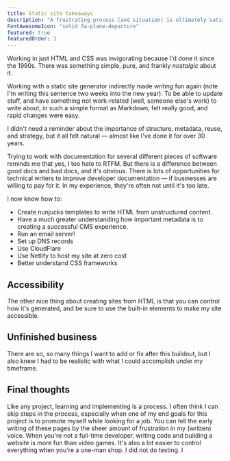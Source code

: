 ```yaml
---
title: Static site takeaways
description: "A frustrating process (and situation) is ultimately satisfying in multiple ways."
FontAwesomeIcon: "solid fa-plane-departure"
featured: true
featuredOrder: 3
---
```


Working in just HTML and CSS was invigorating because I'd done it since the 1990s. There was something simple, pure, and frankly *nostalgic* about it.

Working with a static site generator indirectly made *writing* fun again (note I'm writing this sentence two weeks into the new year). To be able to update stuff, and have something not work-related (well, someone else's work) to write about, in such a simple format as Markdown, felt really good, and rapid changes were easy.

I didn't need a reminder about the importance of structure, metadata, reuse, and strategy, but it all felt natural &mdash; almost like I've done it for over 30 years.

Trying to work with documentation for several different pieces of software reminds me that yes, I too hate to RTFM. But there is a difference between good docs and bad docs, and it's obvious. There is lots of opportunities for technical writers to improve developer documentation &mdash; if businesses are willing to pay for it. In my experience, they're often not until it's too late.

I now know how to: 

- Create nunjucks templates to write HTML from unstructured content.
- Have a much greater understanding how important metadata is to creating a successful CMS experience.
- Run an email server!
- Set up DNS records
- Use CloudFlare
- Use Netlify to host my site at zero cost
- Better understand CSS frameworks

## Accessibility

The other nice thing about creating sites from HTML is that you can control how it's generated, and be sure to use the built-in elements to make my site accessible.

## Unfinished business

There are so, *so* many things I want to add or fix after this buildout, but I also knew I had to be realistic with what I could accomplish under my timeframe.

## Final thoughts

Like any project, learning and implementing is a process. I often think I can skip steps in the process, especially when one of my end goals for this project is to promote myself while looking for a job. You can tell the early writing of these pages by the sheer amount of frustration in my (written) voice. When you're not a full-time developer, writing code and building a website is more fun than video games. It's also a lot easier to control everything when you're a one-man shop. I did not do testing. I
